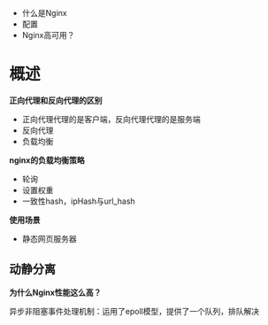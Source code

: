 

* 什么是Nginx
* 配置
* Nginx高可用？





# 概述



**正向代理和反向代理的区别**

* 正向代理代理的是客户端，反向代理代理的是服务端
* 反向代理
* 负载均衡



**nginx的负载均衡策略**

* 轮询
* 设置权重
* 一致性hash，ipHash与url_hash



**使用场景**

* 静态网页服务器



## 动静分离













**为什么Nginx性能这么高？**

 异步非阻塞事件处理机制：运用了epoll模型，提供了一个队列，排队解决 



















